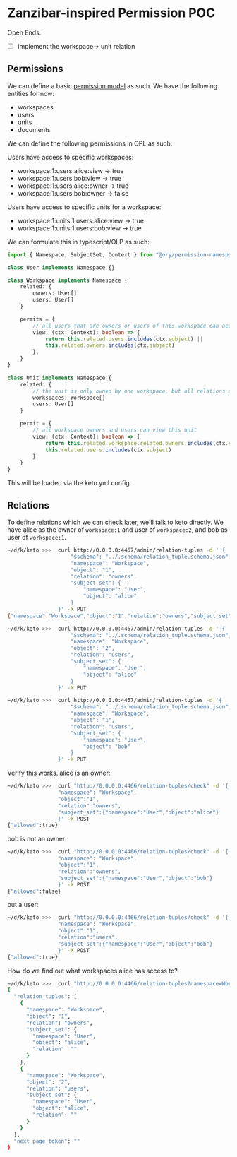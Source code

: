 # Zanzibar-inspired Permission POC

Open Ends:

- [ ] implement the workspace-> unit relation

## Permissions
We can define a basic [permission model](https://www.ory.sh/docs/keto/modeling/create-permission-model)
as such. We have the following entities for now:

- workspaces
- users
- units
- documents

We can define the following permissions in OPL as such:

Users have access to specific workspaces:

- workspace:1:users:alice:view -> true
- workspace:1:users:bob:view -> true
- workspace:1:users:alice:owner -> true
- workspace:1:users:bob:owner -> false

Users have access to specific units for a workspace:

- workspace:1:units:1:users:alice:view -> true
- workspace:1:units:1:users:bob:view -> true


We can formulate this in typescript/OLP as such:
    
```typescript
import { Namespace, SubjectSet, Context } from "@ory/permission-namespace-types"

class User implements Namespace {}

class Workspace implements Namespace {
    related: {
        owners: User[]
        users: User[]
    }

    permits = {
        // all users that are owners or users of this workspace can access it
        view: (ctx: Context): boolean => {
            return this.related.users.includes(ctx.subject) ||
            this.related.owners.includes(ctx.subject)
        },
    }
}

class Unit implements Namespace {
    related: {
        // the unit is only owned by one workspace, but all relations are many-to-many in keto
        workspaces: Workspace[]
        users: User[]
    }

    permit = {
        // all workspace owners and users can view this unit
        view: (ctx: Context): boolean => {
            return this.related.workspace.related.owners.includes(ctx.subject) ||
            this.related.users.includes(ctx.subject)
        }
    }
}
```

This will be loaded via the keto.yml config.

## Relations
To define relations which we can check later, we'll talk to keto directly. We have alice as the owner of `workspace:1` and user of `workspace:2`, and bob as user of `workspace:1`.

```bash
~/d/k/keto >>>  curl http://0.0.0.0:4467/admin/relation-tuples -d ' { 
                    "$schema": "../.schema/relation_tuple.schema.json",
                    "namespace": "Workspace",
                    "object": "1",
                    "relation": "owners",
                    "subject_set": {
                        "namespace": "User",
                        "object": "alice"
                    }
                }' -X PUT
{"namespace":"Workspace","object":"1","relation":"owners","subject_set":{"namespace":"User","object":"alice","relation":""}}
```

```bash
~/d/k/keto >>>  curl http://0.0.0.0:4467/admin/relation-tuples -d ' {
                    "$schema": "../.schema/relation_tuple.schema.json",
                    "namespace": "Workspace",
                    "object": "2",
                    "relation": "users",
                    "subject_set": {
                        "namespace": "User",
                        "object": "alice"
                    }
                }' -X PUT
```

```bash
~/d/k/keto >>>  curl http://0.0.0.0:4467/admin/relation-tuples -d '{
                    "$schema": "../.schema/relation_tuple.schema.json",
                    "namespace": "Workspace",
                    "object": "1",
                    "relation": "users",
                    "subject_set": {
                        "namespace": "User",
                        "object": "bob"
                    }
                }' -X PUT
```

Verify this works. alice is an owner:
```bash
~/d/k/keto >>>  curl "http://0.0.0.0:4466/relation-tuples/check" -d '{
                "namespace": "Workspace",
                "object":"1",
                "relation":"owners",
                "subject_set":{"namespace":"User","object":"alice"}
                }' -X POST
{"allowed":true}
```

bob is not an owner:
```bash
~/d/k/keto >>>  curl "http://0.0.0.0:4466/relation-tuples/check" -d '{
                "namespace": "Workspace",
                "object":"1",
                "relation":"owners",
                "subject_set":{"namespace":"User","object":"bob"}
                }' -X POST
{"allowed":false}
```

but a user:
```bash
~/d/k/keto >>>  curl "http://0.0.0.0:4466/relation-tuples/check" -d '{
                "namespace": "Workspace",
                "object":"1",
                "relation":"users",
                "subject_set":{"namespace":"User","object":"bob"}
                }' -X POST
{"allowed":true}
```

How do we find out what workspaces alice has access to?

```bash
~/d/k/keto >>>  curl "http://0.0.0.0:4466/relation-tuples?namespace=Workspace&subject_set.namespace=User&subject_set.object=alice&subject_set.relation" | jq
{
  "relation_tuples": [
    {
      "namespace": "Workspace",
      "object": "1",
      "relation": "owners",
      "subject_set": {
        "namespace": "User",
        "object": "alice",
        "relation": ""
      }
    },
    {
      "namespace": "Workspace",
      "object": "2",
      "relation": "users",
      "subject_set": {
        "namespace": "User",
        "object": "alice",
        "relation": ""
      }
    }
  ],
  "next_page_token": ""
}
```